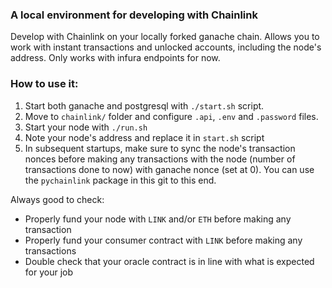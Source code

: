 ### A local environment for developing with Chainlink 

Develop with Chainlink on your locally forked ganache chain. Allows you to work with instant transactions and unlocked accounts, including the node's address. Only works with infura endpoints for now.

### How to use it:

1. Start both ganache and postgresql with `./start.sh` script.
2. Move to `chainlink/` folder and configure `.api`, `.env` and `.password` files.
3. Start your node with `./run.sh`
4. Note your node's address and replace it in `start.sh` script
5. In subsequent startups, make sure to sync the node's transaction nonces before making any transactions with the node (number of transactions done to now) with ganache nonce (set at 0). You can use the `pychainlink` package in this git to this end.

Always good to check:
- Properly fund your node with `LINK` and/or `ETH` before making any transaction
- Properly fund your consumer contract with `LINK` before making any transactions
- Double check that your oracle contract is in line with what is expected for your job
